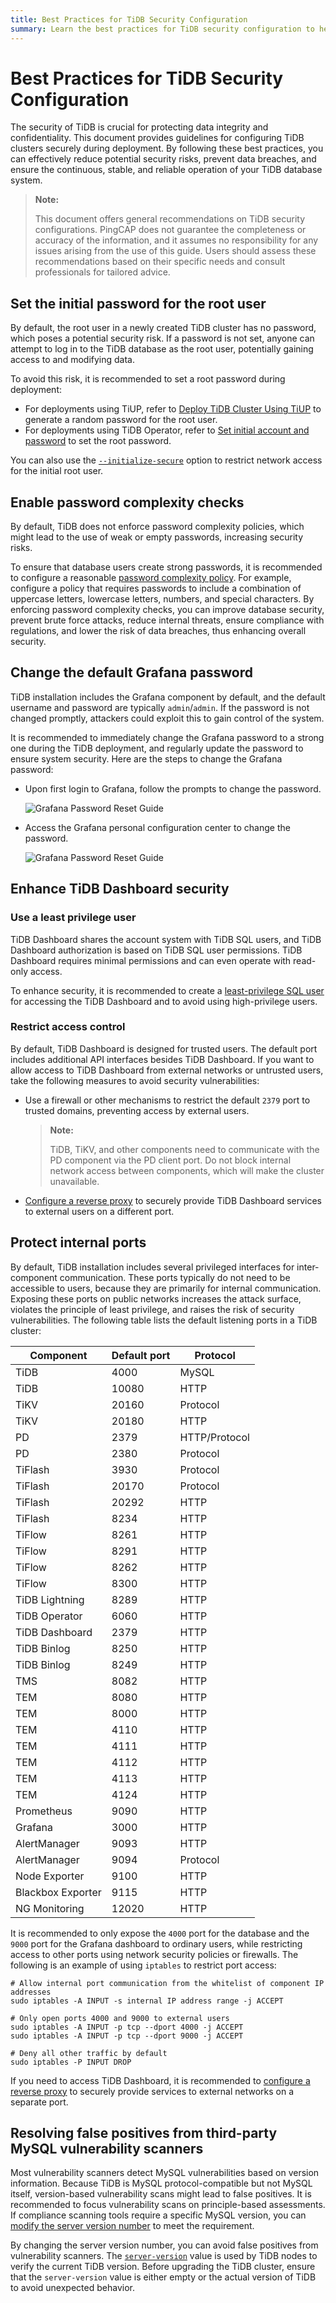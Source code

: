 ```yaml
---
title: Best Practices for TiDB Security Configuration
summary: Learn the best practices for TiDB security configuration to help mitigate potential security risks.
---
```


# Best Practices for TiDB Security Configuration

The security of TiDB is crucial for protecting data integrity and confidentiality. This document provides guidelines for configuring TiDB clusters securely during deployment. By following these best practices, you can effectively reduce potential security risks, prevent data breaches, and ensure the continuous, stable, and reliable operation of your TiDB database system.

> **Note:**
>
> This document offers general recommendations on TiDB security configurations. PingCAP does not guarantee the completeness or accuracy of the information, and it assumes no responsibility for any issues arising from the use of this guide. Users should assess these recommendations based on their specific needs and consult professionals for tailored advice.

## Set the initial password for the root user

By default, the root user in a newly created TiDB cluster has no password, which poses a potential security risk. If a password is not set, anyone can attempt to log in to the TiDB database as the root user, potentially gaining access to and modifying data.

To avoid this risk, it is recommended to set a root password during deployment:

- For deployments using TiUP, refer to [Deploy TiDB Cluster Using TiUP](/production-deployment-using-tiup.md#step-7-start-a-tidb-cluster) to generate a random password for the root user.
- For deployments using TiDB Operator, refer to [Set initial account and password](https://docs.pingcap.com/tidb-in-kubernetes/stable/initialize-a-cluster#set-initial-account-and-password) to set the root password.

You can also use the [`--initialize-secure`](/command-line-flags-for-tidb-configuration.md#--initialize-secure) option to restrict network access for the initial root user.

## Enable password complexity checks

By default, TiDB does not enforce password complexity policies, which might lead to the use of weak or empty passwords, increasing security risks.

To ensure that database users create strong passwords, it is recommended to configure a reasonable [password complexity policy](/password-management.md#password-complexity-policy). For example, configure a policy that requires passwords to include a combination of uppercase letters, lowercase letters, numbers, and special characters. By enforcing password complexity checks, you can improve database security, prevent brute force attacks, reduce internal threats, ensure compliance with regulations, and lower the risk of data breaches, thus enhancing overall security.

## Change the default Grafana password

TiDB installation includes the Grafana component by default, and the default username and password are typically `admin`/`admin`. If the password is not changed promptly, attackers could exploit this to gain control of the system.

It is recommended to immediately change the Grafana password to a strong one during the TiDB deployment, and regularly update the password to ensure system security. Here are the steps to change the Grafana password:

- Upon first login to Grafana, follow the prompts to change the password.

    ![Grafana Password Reset Guide](https://docs-download.pingcap.com/media/images/docs/grafana-password-reset1.png)

- Access the Grafana personal configuration center to change the password.

    ![Grafana Password Reset Guide](https://docs-download.pingcap.com/media/images/docs/grafana-password-reset2.png)

## Enhance TiDB Dashboard security

### Use a least privilege user

TiDB Dashboard shares the account system with TiDB SQL users, and TiDB Dashboard authorization is based on TiDB SQL user permissions. TiDB Dashboard requires minimal permissions and can even operate with read-only access.

To enhance security, it is recommended to create a [least-privilege SQL user](/dashboard/dashboard-user.md) for accessing the TiDB Dashboard and to avoid using high-privilege users.

### Restrict access control

By default, TiDB Dashboard is designed for trusted users. The default port includes additional API interfaces besides TiDB Dashboard. If you want to allow access to TiDB Dashboard from external networks or untrusted users, take the following measures to avoid security vulnerabilities:

- Use a firewall or other mechanisms to restrict the default `2379` port to trusted domains, preventing access by external users.

    > **Note:**
    >
    > TiDB, TiKV, and other components need to communicate with the PD component via the PD client port. Do not block internal network access between components, which will make the cluster unavailable.

- [Configure a reverse proxy](/dashboard/dashboard-ops-reverse-proxy.md#use-tidb-dashboard-behind-a-reverse-proxy) to securely provide TiDB Dashboard services to external users on a different port.

## Protect internal ports

By default, TiDB installation includes several privileged interfaces for inter-component communication. These ports typically do not need to be accessible to users, because they are primarily for internal communication. Exposing these ports on public networks increases the attack surface, violates the principle of least privilege, and raises the risk of security vulnerabilities. The following table lists the default listening ports in a TiDB cluster:

| Component                | Default port | Protocol       |
|-------------------|-------------|------------|
| TiDB              | 4000        | MySQL      |
| TiDB              | 10080       | HTTP       |
| TiKV              | 20160       | Protocol   |
| TiKV              | 20180       | HTTP       |
| PD                | 2379        | HTTP/Protocol|
| PD                | 2380        | Protocol   |
| TiFlash           | 3930        | Protocol   |
| TiFlash           | 20170       | Protocol   |
| TiFlash           | 20292       | HTTP       |
| TiFlash           | 8234        | HTTP       |
| TiFlow            |  8261 | HTTP  |
| TiFlow            |  8291 | HTTP  |
| TiFlow            |  8262     | HTTP  |
| TiFlow            |  8300    | HTTP       |
| TiDB Lightning    | 8289        | HTTP       |
| TiDB Operator     | 6060        | HTTP       |
| TiDB Dashboard    | 2379        | HTTP       |
| TiDB Binlog       |  8250  | HTTP       |
| TiDB Binlog       |  8249 | HTTP      |
| TMS               | 8082        | HTTP       |
| TEM               | 8080        | HTTP       |
| TEM               | 8000        | HTTP       |
| TEM               | 4110        | HTTP       |
| TEM               | 4111        | HTTP       |
| TEM               | 4112        | HTTP       |
| TEM               | 4113        | HTTP       |
| TEM               | 4124        | HTTP       |
| Prometheus        | 9090        | HTTP       |
| Grafana           | 3000        | HTTP       |
| AlertManager      | 9093        | HTTP       |
| AlertManager      | 9094        | Protocol   |
| Node Exporter     | 9100        | HTTP       |
| Blackbox Exporter | 9115       | HTTP       |
| NG Monitoring     | 12020       | HTTP       |

It is recommended to only expose the `4000` port for the database and the `9000` port for the Grafana dashboard to ordinary users, while restricting access to other ports using network security policies or firewalls. The following is an example of using `iptables` to restrict port access:

```shell
# Allow internal port communication from the whitelist of component IP addresses
sudo iptables -A INPUT -s internal IP address range -j ACCEPT

# Only open ports 4000 and 9000 to external users
sudo iptables -A INPUT -p tcp --dport 4000 -j ACCEPT
sudo iptables -A INPUT -p tcp --dport 9000 -j ACCEPT

# Deny all other traffic by default
sudo iptables -P INPUT DROP
```

If you need to access TiDB Dashboard, it is recommended to [configure a reverse proxy](/dashboard/dashboard-ops-reverse-proxy.md#use-tidb-dashboard-behind-a-reverse-proxy) to securely provide services to external networks on a separate port.

## Resolving false positives from third-party MySQL vulnerability scanners

Most vulnerability scanners detect MySQL vulnerabilities based on version information. Because TiDB is MySQL protocol-compatible but not MySQL itself, version-based vulnerability scans might lead to false positives. It is recommended to focus vulnerability scans on principle-based assessments. If compliance scanning tools require a specific MySQL version, you can [modify the server version number](/faq/high-reliability-faq.md#does-tidb-support-modifying-the-mysql-version-string-of-the-server-to-a-specific-one-that-is-required-by-the-security-vulnerability-scanning-tool) to meet the requirement.

By changing the server version number, you can avoid false positives from vulnerability scanners. The [`server-version`](/tidb-configuration-file.md#server-version) value is used by TiDB nodes to verify the current TiDB version. Before upgrading the TiDB cluster, ensure that the `server-version` value is either empty or the actual version of TiDB to avoid unexpected behavior.